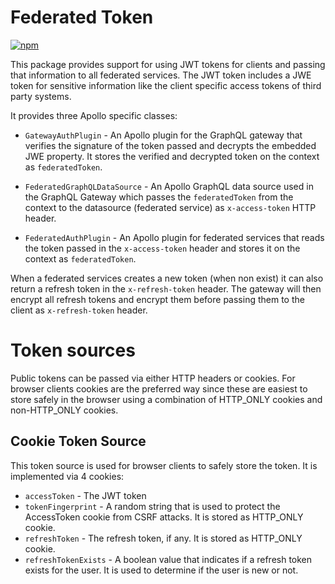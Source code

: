 # Federated Token

[![npm](https://img.shields.io/npm/v/@labdigital/federated-token.svg)](https://www.npmjs.com/package/@labdigital/federated-token)

This package provides support for using JWT tokens for clients and passing
that information to all federated services. The JWT token includes a JWE token
for sensitive information like the client specific access tokens of third party
systems.

It provides three Apollo specific classes:

- `GatewayAuthPlugin` - An Apollo plugin for the GraphQL gateway that verifies
  the signature of the token passed and decrypts the embedded JWE property. It
  stores the verified and decrypted token on the context as `federatedToken`.

- `FederatedGraphQLDataSource` - An Apollo GraphQL data source used in the
  GraphQL Gateway which passes the `federatedToken` from the context to the
  datasource (federated service) as `x-access-token` HTTP header.

- `FederatedAuthPlugin` - An Apollo plugin for federated services that reads
  the token passed in the `x-access-token` header and stores it on the context
  as `federatedToken`.

When a federated services creates a new token (when non exist) it can also
return a refresh token in the `x-refresh-token` header. The gateway will then
encrypt all refresh tokens and encrypt them before passing them to the client
as `x-refresh-token` header.

# Token sources

Public tokens can be passed via either HTTP headers or cookies. For browser
clients cookies are the preferred way since these are easiest to store safely in
the browser using a combination of HTTP_ONLY cookies and non-HTTP_ONLY cookies.

## Cookie Token Source

This token source is used for browser clients to safely store the token. It is
implemented via 4 cookies:

- `accessToken` - The JWT token
- `tokenFingerprint` - A random string that is used to protect the AccessToken
  cookie from CSRF attacks. It is stored as HTTP_ONLY cookie.
- `refreshToken` - The refresh token, if any. It is stored as HTTP_ONLY cookie.
- `refreshTokenExists` - A boolean value that indicates if a refresh token
  exists for the user. It is used to determine if the user is new or not.
